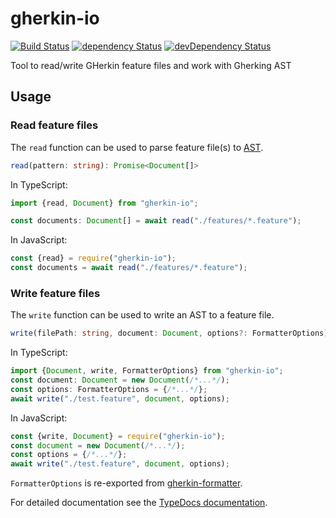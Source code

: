 # gherkin-io

[![Build Status](https://travis-ci.org/gherking/gherkin-io.svg?branch=master)](https://travis-ci.org/gherking/gherkin-io) [![dependency Status](https://david-dm.org/gherking/gherkin-io.svg)](https://david-dm.org/gherking/gherkin-io) [![devDependency Status](https://david-dm.org/gherking/gherkin-io/dev-status.svg)](https://david-dm.org/gherking/gherkin-io#info=devDependencies)

Tool to read/write GHerkin feature files and work with Gherking AST

## Usage

### Read feature files

The `read` function can be used to parse feature file(s) to [AST](https://github.com/gherking/gherkin-ast).

```typescript
read(pattern: string): Promise<Document[]>
```

In TypeScript:
```typescript
import {read, Document} from "gherkin-io";

const documents: Document[] = await read("./features/*.feature");
```

In JavaScript:
```javascript
const {read} = require("gherkin-io");
const documents = await read("./features/*.feature");
```

### Write feature files

The `write` function can be used to write an AST to a feature file.

```typescript
write(filePath: string, document: Document, options?: FormatterOptions): Promise<void>
```

In TypeScript:
```typescript
import {Document, write, FormatterOptions} from "gherkin-io";
const document: Document = new Document(/*...*/);
const options: FormatterOptions = {/*...*/};
await write("./test.feature", document, options);
```

In JavaScript:
```javascript
const {write, Document} = require("gherkin-io");
const document = new Document(/*...*/);
const options = {/*...*/};
await write("./test.feature", document, options);
```

`FormatterOptions` is re-exported from [gherkin-formatter](https://github.com/gherking/gherkin-formatter).

For detailed documentation see the [TypeDocs documentation](https://gherking.github.io/gherkin-io/).
